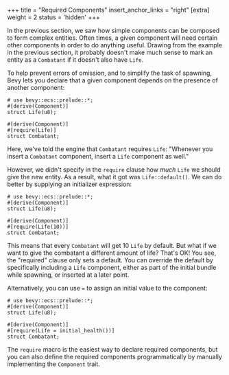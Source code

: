 +++
title = "Required Components"
insert_anchor_links = "right"
[extra]
weight = 2
status = 'hidden'
+++

In the previous section, we saw how simple components can be composed to form complex
entities. Often times, a given component will need certain other components in order to do anything
useful. Drawing from the example in the previous section, it probably doesn't make much sense to
mark an entity as a `Combatant` if it doesn't also have `Life`.

To help prevent errors of omission, and to simplify the task of spawning, Bevy lets you declare
that a given component depends on the presence of another component:

```rust,hide_lines=1
# use bevy::ecs::prelude::*;
#[derive(Component)]
struct Life(u8);

#[derive(Component)]
#[require(Life)]
struct Combatant;
```

Here, we've told the engine that `Combatant` requires `Life`: "Whenever you insert a `Combatant`
component, insert a `Life` component as well."

However, we didn't specify in the `require` clause how _much_ `Life` we should give the new entity.
As a result, what it got was `Life::default()`. We can do better by supplying an initializer
expression:

```rust,hide_lines=1
# use bevy::ecs::prelude::*;
#[derive(Component)]
struct Life(u8);

#[derive(Component)]
#[require(Life(10))]
struct Combatant;
```

This means that every `Combatant` will get 10 `Life` by default. But what if we want to give the
combatant a different amount of life? That's OK! You see, the "required" clause only sets a
default. You can override the default by specifically including a `Life` component, either
as part of the initial bundle while spawning, or inserted at a later point.

Alternatively, you can use `=` to assign an initial value to the component:

```rust,hide_lines=1
# use bevy::ecs::prelude::*;
#[derive(Component)]
struct Life(u8);

#[derive(Component)]
#[require(Life = initial_health())]
struct Combatant;
```

The `require` macro is the easiest way to declare required components, but you can also define
the required components programmatically by manually implementing the `Component` trait.
